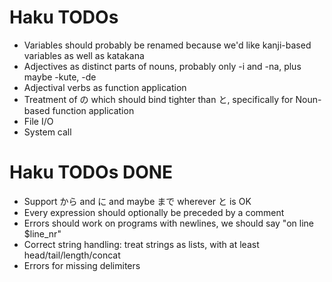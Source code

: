 # Haku TODOs

- Variables should probably be renamed because we'd like kanji-based variables as well as katakana
- Adjectives as distinct parts of nouns, probably only -i and -na, plus maybe -kute, -de
- Adjectival verbs as function application
- Treatment of の which should bind tighter than と, specifically for Noun-based function application
- File I/O
- System call

# Haku TODOs DONE

- Support から and に and maybe まで wherever と is OK
- Every expression should optionally be preceded by a comment
- Errors should work on programs with newlines, we should say "on line $line_nr"
- Correct string handling: treat strings as lists, with at least head/tail/length/concat
- Errors for missing delimiters
